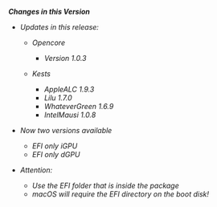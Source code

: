 _**Changes in this Version**_

- _Updates in this release:_    

  - _Opencore_
    - _Version 1.0.3_

  - _Kests_
    - _AppleALC 1.9.3_
    - _Lilu 1.7.0_
    - _WhateverGreen 1.6.9_
    - _IntelMausi 1.0.8_   
    
- _Now two versions available_
  - _EFI only iGPU_
  - _EFI only dGPU_

- _Attention:_    
  - _Use the EFI folder that is inside the package_    
  - _macOS will require the EFI directory on the boot disk!_
    
